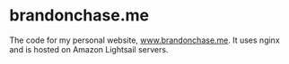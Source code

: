 # brandonchase.me
The code for my personal website, www.brandonchase.me. It uses nginx and is hosted on Amazon Lightsail servers.
